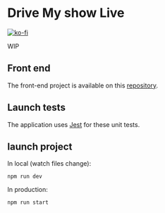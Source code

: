 # Drive My show Live
[![ko-fi](https://ko-fi.com/img/githubbutton_sm.svg)](https://ko-fi.com/V7V46KBQ9)

WIP

## Front end
The front-end project is available on this [repository](https://github.com/kazerlelutin/drive-my-show).

## Launch tests
The application uses [Jest](https://jestjs.io) for these unit tests.

## launch project

In local (watch files change): 
```
npm run dev
```

In production: 

```
npm run start
```